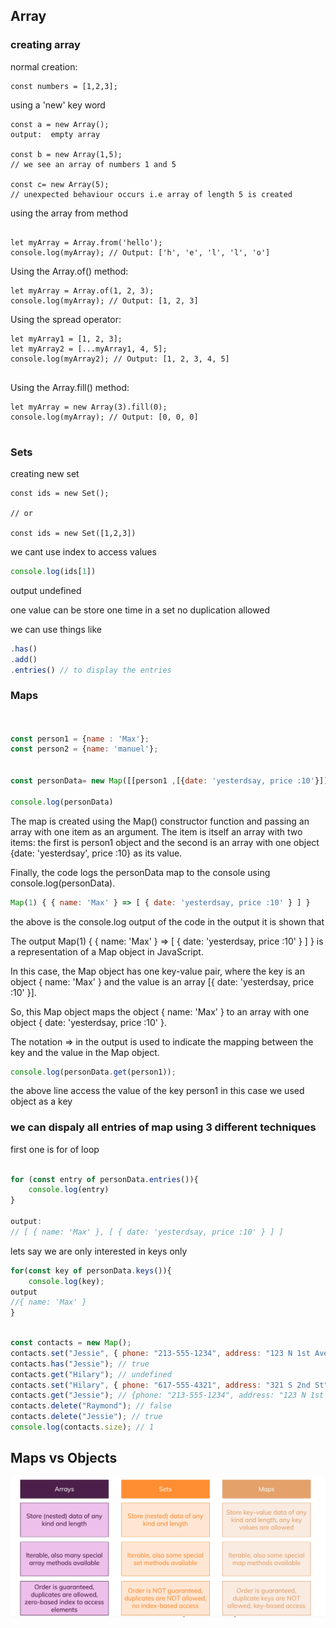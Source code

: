 ## Array

### creating array

normal creation:
```JS
const numbers = [1,2,3];
```


using a 'new' key word

```JS
const a = new Array();
output:  empty array

const b = new Array(1,5);
// we see an array of numbers 1 and 5

const c= new Array(5);
// unexpected behaviour occurs i.e array of length 5 is created
```

using the array from method
```

let myArray = Array.from('hello');
console.log(myArray); // Output: ['h', 'e', 'l', 'l', 'o']
```

Using the Array.of() method:
```JS
let myArray = Array.of(1, 2, 3);
console.log(myArray); // Output: [1, 2, 3]

```

Using the spread operator:
```Js
let myArray1 = [1, 2, 3];
let myArray2 = [...myArray1, 4, 5];
console.log(myArray2); // Output: [1, 2, 3, 4, 5]


```

Using the Array.fill() method:

```JS
let myArray = new Array(3).fill(0);
console.log(myArray); // Output: [0, 0, 0]


```

### Sets


creating new set
```JS
const ids = new Set();

// or 

const ids = new Set([1,2,3])
```
we cant use index to access values


```js
console.log(ids[1])
```
output undefined

one value can be store one time in a set
no duplication allowed

we can use things like 

```js
.has()
.add()
.entries() // to display the entries
```

### Maps

```js


const person1 = {name : 'Max'};
const person2 = {name: 'manuel'};


const personData= new Map([[person1 ,[{date: 'yesterdsay, price :10'}]]])

console.log(personData)
```


The map is created using the Map() constructor function and passing an array with one item as an argument. The item is itself an array with two items: the first is person1 object and the second is an array with one object {date: 'yesterdsay', price :10} as its value.

Finally, the code logs the personData map to the console using console.log(personData).

```js
Map(1) { { name: 'Max' } => [ { date: 'yesterdsay, price :10' } ] }
```
the above is the console.log output of the code
in the output it is shown that

The output Map(1) { { name: 'Max' } => [ { date: 'yesterdsay, price :10' } ] } is a representation of a Map object in JavaScript.

In this case, the Map object has one key-value pair, where the key is an object { name: 'Max' } and the value is an array [{ date: 'yesterdsay, price :10' }].

So, this Map object maps the object { name: 'Max' } to an array with one object { date: 'yesterdsay, price :10' }.

The notation => in the output is used to indicate the mapping between the key and the value in the Map object.


```js
console.log(personData.get(person1));
```
the above line access the value of the key person1 in this case we used object as a key


### we can dispaly all entries of map using 3 different techniques

first one is for of loop
```js

for (const entry of personData.entries()){
    console.log(entry)
}

output:
// [ { name: 'Max' }, [ { date: 'yesterdsay, price :10' } ] ]

```

lets say we are only interested in keys only
```js
for(const key of personData.keys()){
    console.log(key);
output
//{ name: 'Max' }
}
```
```js

const contacts = new Map();
contacts.set("Jessie", { phone: "213-555-1234", address: "123 N 1st Ave" });
contacts.has("Jessie"); // true
contacts.get("Hilary"); // undefined
contacts.set("Hilary", { phone: "617-555-4321", address: "321 S 2nd St" });
contacts.get("Jessie"); // {phone: "213-555-1234", address: "123 N 1st Ave"}
contacts.delete("Raymond"); // false
contacts.delete("Jessie"); // true
console.log(contacts.size); // 1


```
## Maps vs Objects

<img src="/assets/mapsobjectssets.png">


